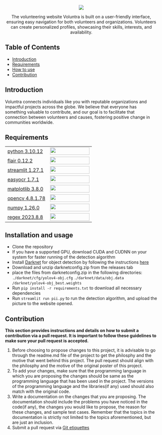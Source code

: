 <div align="center">
  <img src="https://imgur.com/zefmSJ3.png">
</div>
<p align="center">The volunteering website Voluntra is built on a user-friendly interface, ensuring easy navigation for both volunteers and organizations. Volunteers can create personalized profiles, showcasing their skills, interests, and availability. </p>


## Table of Contents
- [Introduction](#introduction) <br>
- [Requirements](#requirements) <br>
- [How to use](#installation-and-usage) <br>
- [Contribution](#contribution)

## Introduction 
Voluntra connects individuals like you with reputable organizations and impactful projects across the globe. We believe that everyone has something valuable to contribute, and our goal is to facilitate that connection between volunteers and causes, fostering positive change in communities worldwide.
  
## Requirements
|||
|--|--|
|[python 3.10.12](https://www.python.org)|<img src="https://imgur.com/5U1Qas4.png" width="130px" height="25px"></a><br>|
|[flair 0.12.2](https://github.com/flairNLP/flair)|<img src="https://i.imgur.com/4fOVzrO.png" width="130px" height="25px"></a><br>|
|[streamlit 1.27.1](https://streamlit.io)|<img src="https://i.imgur.com/KUaORTO.png" width="130px" height="25px"></a><br>|
|[easyocr 1.7.1](https://pypi.org/project/easyocr/)|<img src="https://imgur.com/prDaufp.png" width="130px" height="25px"></a><br>|
|[matplotlib 3.8.0](https://matplotlib.org)|<img src="https://imgur.com/u5TmBrV.png" width="130px" height="25px"></a><br>|
|[opencv 4.8.1.78](https://pypi.org/project/opencv-python/)|<img src="https://imgur.com/jEJpm7H.png" width="130px" height="25px"></a><br>|
|[numpy 1.26.0](https://numpy.org)|<img src="https://imgur.com/bQ6fhnn.png" width="130px" height="25px"></a><br>|
|[regex 2023.8.8 ](https://docs.python.org/3/library/re.html)|<img src="https://i.imgur.com/xQ8Kvmu.png" width="130px" height="25px"></a><br>|

## Installation and usage
- Clone the repository
- If you have a supported GPU, download CUDA and CUDNN on your system for faster running of the detection algorithm
- Install [Darknet](https://github.com/AlexeyAB/darknet) for object detection by following the instructions [here](https://github.com/AlexeyAB/darknet#how-to-compile-on-linux-using-make)
- Download and unzip darknetconfig.zip from the releases tab
- place the files from darknetconfig.zip in the following directories:
    `./darknet/cfg/yolov4-obj.cfg`
    `./darknet/data/obj.data`
    `/darknet/yolov4-obj_best.weights`
- Run `pip install -r requirements.txt` to download all necessary dependencies
- Run `streamlit run pii.py` to run the detection algorithm, and upload the picture to the website opened.

## Contribution 
**This section provides instructions and details on how to submit a contribution via a pull request. It is important to follow these guidelines to make sure your pull request is accepted.**
1. Before choosing to propose changes to this project, it is advisable to go through the readme.md file of the project to get the philosphy and the motive that went behind this project. The pull request should align with the philosphy and the motive of the original poster of this project.
2. To add your changes, make sure that the programming language in which you are proposing the changes should be same as the programming language that has been used in the project. The versions of the programming language and the libraries(if any) used should also match with the original code.
3. Write a documentation on the changes that you are proposing. The documentation should include the problems you have noticed in the code(if any), the changes you would like to propose, the reason for these changes, and sample test cases. Remember that the topics in the documentation is strictly not limited to the topics aforementioned, but are just an inclusion.
4. Submit a pull request via [Git etiquettes](https://gist.github.com/mikepea/863f63d6e37281e329f8)
